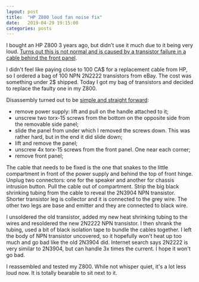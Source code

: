 ```yaml
---
layout: post
title:  "HP Z800 loud fan noise fix"
date:   2019-04-29 19:15:00
categories: posts
---
```


I bought an HP Z800 3 years ago, but didn't use it much due to it being very loud.
[Turns out this is not normal and is caused by a transistor failure in a cable behind the front panel](https://h30434.www3.hp.com/t5/Business-PCs-Workstations-and-Point-of-Sale-Systems/z800-fan-speed-and-temperature-sensor/td-p/6619799).

I didn't feel like paying close to 100 CA$ for a replacement cable from HP, so I ordered a bag of 100 NPN 2N2222 transistors from eBay.
The cost was something under 2$ shipped. Today I got my bag of transistors and decided to replace the faulty one in my Z800.

Disassembly turned out to be [simple and straight forward](https://support.hp.com/ca-en/document/c01756915):

- remove power supply: lift and pull on the handle attached to it;
- unscrew two torx-15 screws from the bottom on the opposite side from the removable side panel;
- slide the panel from under which I removed the screws down. This was rather hard, but in the end it did slide down;
- lift and remove the panel;
- unscrew 4x torx-15 screws from the front panel. One near each corner;
- remove front panel;

The cable that needs to be fixed is the one that snakes to the little compartment
in front of the power supply and behind the top of front hinge.
Unplug two connectors: one for the speaker and another for chassis intrusion button.
Pull the cable out of compartment. Strip the big black shrinking tubing from the cable to reveal the 2N3904 NPN transistor.
Shorter transistor leg is collector and it is connected to the grey wire.
The other two legs are base and emitter and they are connected to black wire.

I unsoldered the old transistor, added my new heat shrinking tubing to the wires and resoldered the new 2N2222 NPN transistor.
I then shrank the tubing, used a bit of black isolation tape to bundle the cables together.
I left the body of NPN transistor uncovered, so it hopefully won't heat up too much and go bad like the old 2N3904 did.
Internet search says 2N2222 is very similar to 2N3904, but can handle 3x times the current.
I hope it won't go bad.

I reassembled and tested my Z800. While not whisper quiet, it's a lot less loud now.
It is totally bearable to sit next to it.
